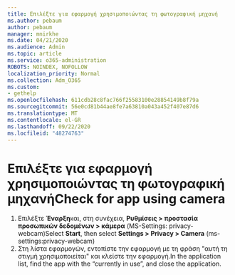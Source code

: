 ```yaml
---
title: Επιλέξτε για εφαρμογή χρησιμοποιώντας τη φωτογραφική μηχανή
ms.author: pebaum
author: pebaum
manager: mnirkhe
ms.date: 04/21/2020
ms.audience: Admin
ms.topic: article
ms.service: o365-administration
ROBOTS: NOINDEX, NOFOLLOW
localization_priority: Normal
ms.collection: Adm_O365
ms.custom:
- gethelp
ms.openlocfilehash: 611cdb28c8fac766f25583100e28854149b8f79a
ms.sourcegitcommit: 56e0cd81b44ae8fe7a63810a043a452f407e87d6
ms.translationtype: MT
ms.contentlocale: el-GR
ms.lasthandoff: 09/22/2020
ms.locfileid: "48274763"
---
```

# <a name="check-for-app-using-camera"></a><span data-ttu-id="471d1-102">Επιλέξτε για εφαρμογή χρησιμοποιώντας τη φωτογραφική μηχανή</span><span class="sxs-lookup"><span data-stu-id="471d1-102">Check for app using camera</span></span>

1. <span data-ttu-id="471d1-103">Επιλέξτε **Έναρξη**και, στη συνέχεια, **Ρυθμίσεις > προστασία προσωπικών δεδομένων > κάμερα** (MS-Settings: privacy-webcam)</span><span class="sxs-lookup"><span data-stu-id="471d1-103">Select **Start**, then select **Settings > Privacy > Camera** (ms-settings:privacy-webcam)</span></span>
2. <span data-ttu-id="471d1-104">Στη λίστα εφαρμογών, εντοπίστε την εφαρμογή με τη φράση "αυτή τη στιγμή χρησιμοποιείται" και κλείστε την εφαρμογή.</span><span class="sxs-lookup"><span data-stu-id="471d1-104">In the application list, find the app with the “currently in use”, and close the application.</span></span>
